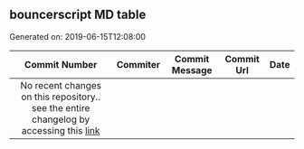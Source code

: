 ## bouncerscript MD table
Generated on: 2019-06-15T12:08:00

| Commit Number | Commiter | Commit Message | Commit Url | Date | 
|:-----:|:-----:|:----------------------------------:|:------:|:----:| 
| No recent changes on this repository.. see the entire changelog by accessing this [link](https://github.com/mozilla-releng/bouncerscript) |